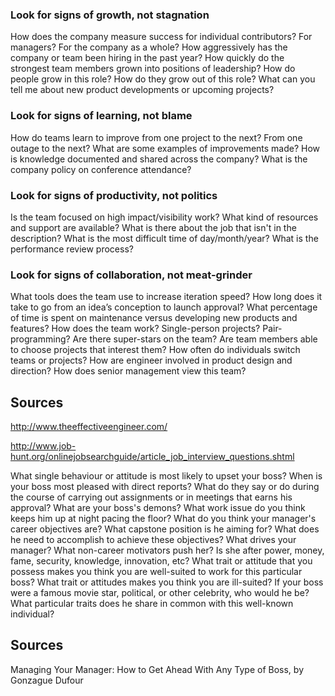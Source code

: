 

### Look for signs of growth, not stagnation

How does the company measure success for individual contributors? For managers? For the company as a whole?
How aggressively has the company or team been hiring in the past year?
How quickly do the strongest team members grown into positions of leadership?
How do people grow in this role? How do they grow out of this role?
What can you tell me about new product developments or upcoming projects?

### Look for signs of learning, not blame

How do teams learn to improve from one project to the next? From one outage to the next? What are some examples of improvements made?
How is knowledge documented and shared across the company?
What is the company policy on conference attendance?

### Look for signs of productivity, not politics

Is the team focused on high impact/visibility work? What kind of resources and support are available?
What is there about the job that isn't in the description?
What is the most difficult time of day/month/year?
What is the performance review process?

### Look for signs of collaboration, not meat-grinder

What tools does the team use to increase iteration speed?
How long does it take to go from an idea’s conception to launch approval?
What percentage of time is spent on maintenance versus developing new products and features?
How does the team work? Single-person projects? Pair-programming? Are there super-stars on the team?
Are team members able to choose projects that interest them?
How often do individuals switch teams or projects?
How are engineer involved in product design and direction?
How does senior management view this team?

## Sources
http://www.theeffectiveengineer.com/

http://www.job-hunt.org/onlinejobsearchguide/article_job_interview_questions.shtml


What single behaviour or attitude is most likely to upset your boss?
When is your boss most pleased with direct reports? What do they say or do during the course of carrying out assignments or in meetings that earns his approval?
What are your boss's demons? What work issue do you think keeps him up at night pacing the floor?
What do you think your manager's career objectives are? What capstone position is he aiming for? What does he need to accomplish to achieve these objectives?
What drives your manager? What non-career motivators push her? Is she after power, money, fame, security, knowledge, innovation, etc?
What trait or attitude that you possess makes you think you are well-suited to work for this particular boss? What trait or attitudes makes you think you are ill-suited?
If your boss were a famous movie star, political, or other celebrity, who would he be? What particular traits does he share in common with this well-known individual?

## Sources
Managing Your Manager: How to Get Ahead With Any Type of Boss, by Gonzague Dufour
